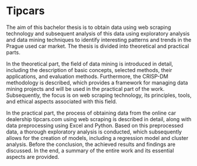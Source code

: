 # Tipcars
The aim of this bachelor thesis is to obtain data using web scraping technology and subsequent analysis of this data using exploratory analysis and data mining techniques to identify interesting patterns and trends in the Prague used car market. The thesis is divided into theoretical and practical parts.

In the theoretical part, the field of data mining is introduced in detail, including the description of basic concepts, selected methods, their applications, and evaluation methods. Furthermore, the CRISP-DM methodology is described, which provides a framework for managing data mining projects and will be used in the practical part of the work. Subsequently, the focus is on web scraping technology, its principles, tools, and ethical aspects associated with this field.

In the practical part, the process of obtaining data from the online car dealership tipcars.com using web scraping is described in detail, along with data preprocessing using Excel and Python. Based on this preprocessed data, a thorough exploratory analysis is conducted, which subsequently allows for the creation of models, including a regression model and cluster analysis. Before the conclusion, the achieved results and findings are discussed. In the end, a summary of the entire work and its essential aspects are provided.

